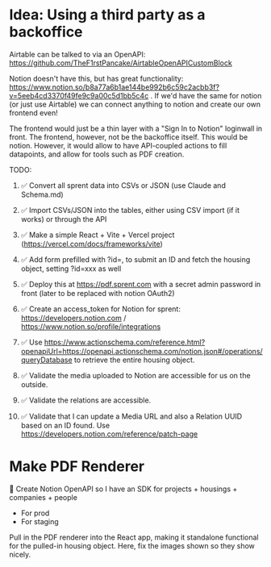 # Idea: Using a third party as a backoffice

Airtable can be talked to via an OpenAPI: https://github.com/TheF1rstPancake/AirtableOpenAPICustomBlock

Notion doesn't have this, but has great functionality: https://www.notion.so/b8a77a6b1ae144be992b6c59c2acbb3f?v=5eeb4cd3370f49fe9c9a00c5d1bb5c4c . If we'd have the same for notion (or just use Airtable) we can connect anything to notion and create our own frontend even!

The frontend would just be a thin layer with a "Sign In to Notion" loginwall in front. The frontend, however, not be the backoffice itself. This would be notion. However, it would allow to have API-coupled actions to fill datapoints, and allow for tools such as PDF creation.

TODO:

1. ✅ Convert all sprent data into CSVs or JSON (use Claude and Schema.md)

2. ✅ Import CSVs/JSON into the tables, either using CSV import (if it works) or through the API

3. ✅ Make a simple React + Vite + Vercel project (https://vercel.com/docs/frameworks/vite)

4. ✅ Add form prefilled with ?id=, to submit an ID and fetch the housing object, setting ?id=xxx as well

5. ✅ Deploy this at https://pdf.sprent.com with a secret admin password in front (later to be replaced with notion OAuth2)

6. ✅ Create an access_token for Notion for sprent: https://developers.notion.com / https://www.notion.so/profile/integrations

7. ✅ Use https://www.actionschema.com/reference.html?openapiUrl=https://openapi.actionschema.com/notion.json#/operations/queryDatabase to retrieve the entire housing object.

8. ✅ Validate the media uploaded to Notion are accessible for us on the outside.

9. ✅ Validate the relations are accessible.

10. ✅ Validate that I can update a Media URL and also a Relation UUID based on an ID found. Use https://developers.notion.com/reference/patch-page

# Make PDF Renderer

🚫 Create Notion OpenAPI so I have an SDK for projects + housings + companies + people

- For prod
- For staging

Pull in the PDF renderer into the React app, making it standalone functional for the pulled-in housing object. Here, fix the images shown so they show nicely.
